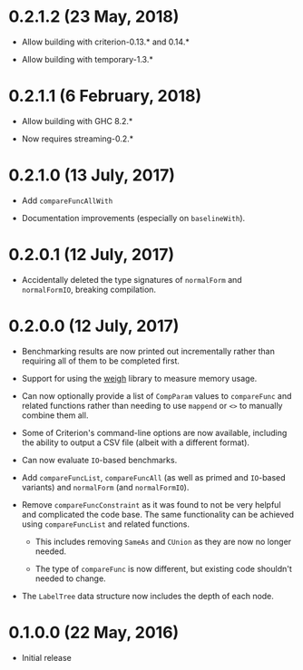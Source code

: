 0.2.1.2 (23 May, 2018)
======================

* Allow building with criterion-0.13.* and 0.14.*

* Allow building with temporary-1.3.*

0.2.1.1 (6 February, 2018)
==========================

* Allow building with GHC 8.2.*

* Now requires streaming-0.2.*

0.2.1.0 (13 July, 2017)
=======================

* Add `compareFuncAllWith`

* Documentation improvements (especially on `baselineWith`).

0.2.0.1 (12 July, 2017)
=======================

* Accidentally deleted the type signatures of `normalForm` and
  `normalFormIO`, breaking compilation.

0.2.0.0 (12 July, 2017)
=======================

* Benchmarking results are now printed out incrementally rather than
  requiring all of them to be completed first.

* Support for using the [weigh] library to measure memory usage.

    [weigh]: http://hackage.haskell.org/package/weigh

* Can now optionally provide a list of `CompParam` values to
  `compareFunc` and related functions rather than needing to use
  `mappend` or `<>` to manually combine them all.

* Some of Criterion's command-line options are now available,
  including the ability to output a CSV file (albeit with a different
  format).

* Can now evaluate `IO`-based benchmarks.

* Add `compareFuncList`, `compareFuncAll` (as well as primed and
  `IO`-based variants) and `normalForm` (and `normalFormIO`).

* Remove `compareFuncConstraint` as it was found to not be very
  helpful and complicated the code base.  The same functionality can
  be achieved using `compareFuncList` and related functions.

    - This includes removing `SameAs` and `CUnion` as they are now no
      longer needed.

    - The type of `compareFunc` is now different, but existing code
      shouldn't needed to change.

* The `LabelTree` data structure now includes the depth of each node.

0.1.0.0 (22 May, 2016)
======================

* Initial release
